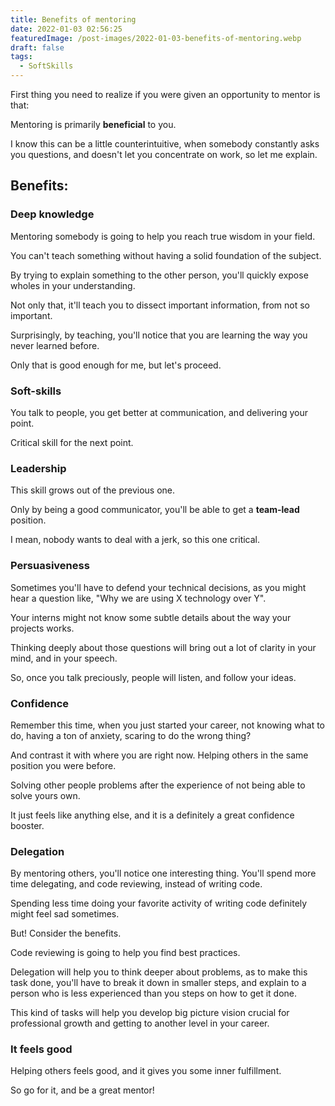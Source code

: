 ```yaml
---
title: Benefits of mentoring
date: 2022-01-03 02:56:25
featuredImage: /post-images/2022-01-03-benefits-of-mentoring.webp
draft: false
tags:
  - SoftSkills
---
```


First thing you need to realize if you were given an opportunity to mentor is that:

Mentoring is primarily **beneficial** to you.

I know this can be a little counterintuitive, when somebody constantly asks you questions, and doesn't let you concentrate on work, so let me explain.

## Benefits:

### Deep knowledge

Mentoring somebody is going to help you reach true wisdom in your field.

You can't teach something without having a solid foundation of the subject.

By trying to explain something to the other person, you'll quickly expose wholes in your understanding.

Not only that, it'll teach you to dissect important information, from not so important.

Surprisingly, by teaching, you'll notice that you are learning the way you never learned before.

Only that is good enough for me, but let's proceed.

### Soft-skills

You talk to people, you get better at communication, and delivering your point.

Critical skill for the next point.

### Leadership

This skill grows out of the previous one.

Only by being a good communicator, you'll be able to get a **team-lead** position.

I mean, nobody wants to deal with a jerk, so this one critical.

### Persuasiveness

Sometimes you'll have to defend your technical decisions, as you might hear a question like, "Why we are using X technology over Y".

Your interns might not know some subtle details about the way your projects works.

Thinking deeply about those questions will bring out a lot of clarity in your mind, and in your speech.

So, once you talk preciously, people will listen, and follow your ideas.

### Confidence

Remember this time, when you just started your career, not knowing what to do, having a ton of anxiety, scaring to do the wrong thing?

And contrast it with where you are right now. Helping others in the same position you were before.

Solving other people problems after the experience of not being able to solve yours own.

It just feels like anything else, and it is a definitely a great confidence booster.

### Delegation

By mentoring others, you'll notice one interesting thing. You'll spend more time delegating, and code reviewing, instead of writing code.

Spending less time doing your favorite activity of writing code definitely might feel sad sometimes.

But! Consider the benefits.

Code reviewing is going to help you find best practices.

Delegation will help you to think deeper about problems, as to make this task done, you'll have to break it down in smaller steps, and explain to a person who is less experienced than you steps on how to get it done.

This kind of tasks will help you develop big picture vision crucial for professional growth and getting to another level in your career.

### It feels good

Helping others feels good, and it gives you some inner fulfillment.

So go for it, and be a great mentor!
